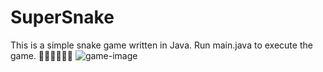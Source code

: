 # SuperSnake
This is a simple snake game written in Java.
Run main.java to execute the game.
🐍🐍🐍🐍🐍🐍
![game-image](Game.jpg)
